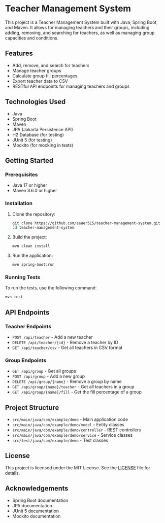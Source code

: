 
# Teacher Management System

This project is a Teacher Management System built with Java, Spring Boot, and Maven. It allows for managing teachers and their groups, including adding, removing, and searching for teachers, as well as managing group capacities and conditions.

## Features

- Add, remove, and search for teachers
- Manage teacher groups
- Calculate group fill percentages
- Export teacher data to CSV
- RESTful API endpoints for managing teachers and groups

## Technologies Used

- Java
- Spring Boot
- Maven
- JPA (Jakarta Persistence API)
- H2 Database (for testing)
- JUnit 5 (for testing)
- Mockito (for mocking in tests)

## Getting Started

### Prerequisites

- Java 17 or higher
- Maven 3.6.0 or higher

### Installation

1. Clone the repository:
    ```sh
    git clone https://github.com/sauer515/teacher-management-system.git
    cd teacher-management-system
    ```

2. Build the project:
    ```sh
    mvn clean install
    ```

3. Run the application:
    ```sh
    mvn spring-boot:run
    ```

### Running Tests

To run the tests, use the following command:
```sh
mvn test
```

## API Endpoints

### Teacher Endpoints

- `POST /api/teacher` - Add a new teacher
- `DELETE /api/teacher/{id}` - Remove a teacher by ID
- `GET /api/teacher/csv` - Get all teachers in CSV format

### Group Endpoints

- `GET /api/group` - Get all groups
- `POST /api/group` - Add a new group
- `DELETE /api/group/{name}` - Remove a group by name
- `GET /api/group/{name}/teacher` - Get all teachers in a group
- `GET /api/group/{name}/fill` - Get the fill percentage of a group

## Project Structure

- `src/main/java/com/example/demo` - Main application code
- `src/main/java/com/example/demo/model` - Entity classes
- `src/main/java/com/example/demo/controller` - REST controllers
- `src/main/java/com/example/demo/service` - Service classes
- `src/test/java/com/example/demo` - Test classes

## License

This project is licensed under the MIT License. See the [LICENSE](LICENSE) file for details.

## Acknowledgements

- Spring Boot documentation
- JPA documentation
- JUnit 5 documentation
- Mockito documentation
